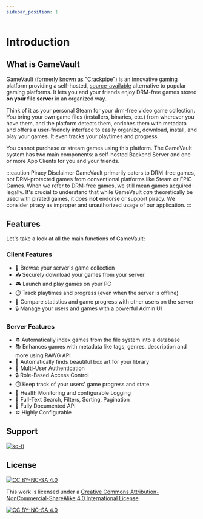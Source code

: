 ```yaml
---
sidebar_position: 1
---
```


# Introduction

## What is GameVault

GameVault ([formerly known as "Crackpipe"](https://gamevau.lt/blog/2023/07/15)) is an innovative gaming platform providing a self-hosted, [source-available](https://wikipedia.org/wiki/Source-available_software) alternative to popular gaming platforms. It lets you and your friends enjoy DRM-free games stored **on your file server** in an organized way.

Think of it as your personal Steam for your drm-free video game collection. You bring your own game files (installers, binaries, etc.) from wherever you have them, and the platform detects them, enriches them with metadata and offers a user-friendly interface to easily organize, download, install, and play your games. It even tracks your playtimes and progress.

You cannot purchase or stream games using this platform. The GameVault system has two main components: a self-hosted Backend Server and one or more App Clients for you and your friends.

:::caution Piracy Disclaimer
GameVault primarily caters to DRM-free games, not DRM-protected games from conventional platforms like Steam or EPIC Games. When we refer to DRM-free games, we still mean games acquired legally. It's crucial to understand that while GameVault _can_ theoretically be used with pirated games, it does **not** endorse or support piracy. We consider piracy as improper and unauthorized usage of our application.
:::

## Features

Let's take a look at all the main functions of GameVault:

### Client Features

- 🔎 Browse your server's game collection
- 📥 Securely download your games from your server
- 🎮 Launch and play games on your PC
- ⏱️ Track playtimes and progress (even when the server is offline)
- 👥 Compare statistics and game progress with other users on the server
- 🔒 Manage your users and games with a powerful Admin UI

### Server Features

- ♻️ Automatically index games from the file system into a database
- 📚 Enhances games with metadata like tags, genres, description and more using RAWG API
- 📸 Automatically finds beautiful box art for your library
- 👥 Multi-User Authentication
- 🔒 Role-Based Access Control
- ⏱️ Keep track of your users' game progress and state
- 🚨 Health Monitoring and configurable Logging
- 🔎 Full-Text Search, Filters, Sorting, Pagination
- 🔌 Fully Documented API
- ⚙️ Highly Configurable

## Support

[![ko-fi](https://ko-fi.com/img/githubbutton_sm.svg)](https://ko-fi.com/R6R76Q6KD)

## License

[![CC BY-NC-SA 4.0][cc-by-nc-sa-shield]][cc-by-nc-sa]

This work is licensed under a
[Creative Commons Attribution-NonCommercial-ShareAlike 4.0 International License][cc-by-nc-sa].

[![CC BY-NC-SA 4.0][cc-by-nc-sa-image]][cc-by-nc-sa]

[cc-by-nc-sa]: http://creativecommons.org/licenses/by-nc-sa/4.0/
[cc-by-nc-sa-image]: https://licensebuttons.net/l/by-nc-sa/4.0/88x31.png
[cc-by-nc-sa-shield]: https://img.shields.io/badge/License-CC%20BY--NC--SA%204.0-lightgrey.svg

